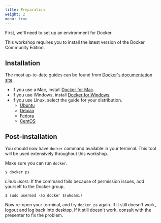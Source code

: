 ```yaml
---
title: Preparation
weight: 2
menu: true
---
```


First, we'll need to set up an environment for Docker.

This workshop requires you to install the latest version of the Docker Community Edition.

## Installation

The most up-to-date guides can be found from [Docker's documentation site](https://docs.docker.com/install/).

* If you use a Mac, install [Docker for Mac](https://docs.docker.com/docker-for-mac/install/).
* If you use Windows, install [Docker for Windows](https://docs.docker.com/docker-for-windows/install/).
* If you use Linux, select the guide for your distribution.
  * [Ubuntu](https://docs.docker.com/install/linux/docker-ce/ubuntu/)
  * [Debian](https://docs.docker.com/install/linux/docker-ce/debian/)
  * [Fedora](https://docs.docker.com/install/linux/docker-ce/fedora/)
  * [CentOS](https://docs.docker.com/install/linux/docker-ce/centos/)

## Post-installation

You should now have `docker` command available in your terminal.
This tool will be used extensively throughout this workshop.

Make sure you can run `docker`.

    $ docker ps

*Linux users:* If the command fails because of permission issues,
add yourself to the Docker group.

    $ sudo usermod -aG docker $(whoami)

Now re-open your terminal, and try `docker ps` again.
If it still doesn't work, logout and log back into desktop.
If it still doesn't work, consult with the presenter to fix the problem.
